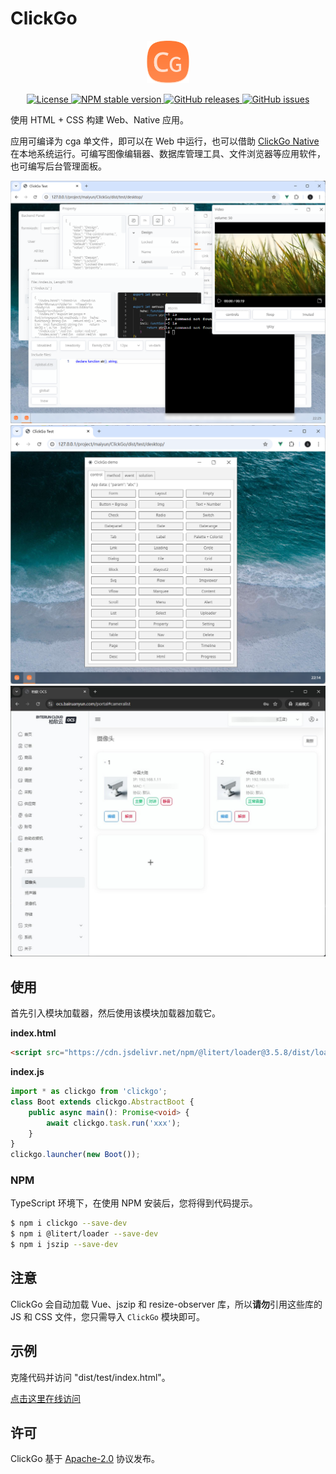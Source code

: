 # ClickGo

<p align="center"><img src="../dist/icon.png" width="68" height="68" alt="ClickGo"></p>
<p align="center">
    <a href="https://github.com/maiyun/clickgo/blob/master/LICENSE">
        <img alt="License" src="https://img.shields.io/github/license/maiyun/clickgo?color=blue" />
    </a>
    <a href="https://www.npmjs.com/package/clickgo">
        <img alt="NPM stable version" src="https://img.shields.io/npm/v/clickgo?color=brightgreen&logo=npm" />
    </a>
    <a href="https://github.com/maiyun/clickgo/releases">
        <img alt="GitHub releases" src="https://img.shields.io/github/v/release/maiyun/clickgo?color=brightgreen&logo=github" />
    </a>
    <a href="https://github.com/maiyun/clickgo/issues">
        <img alt="GitHub issues" src="https://img.shields.io/github/issues/maiyun/clickgo?color=blue&logo=github" />
    </a>
</p>

使用 HTML + CSS 构建 Web、Native 应用。

应用可编译为 cga 单文件，即可以在 Web 中运行，也可以借助 [ClickGo Native](https://github.com/maiyun/clickgo-native) 在本地系统运行。可编写图像编辑器、数据库管理工具、文件浏览器等应用软件，也可编写后台管理面板。

<p align="center">
    <img src="./pic3.jpg" alt="ClickGo">
    <img src="./pic.jpg" alt="ClickGo">
    <img src="./pic2.jpg" alt="ClickGo">
</p>

## 使用

首先引入模块加载器，然后使用该模块加载器加载它。

**index.html**

```html
<script src="https://cdn.jsdelivr.net/npm/@litert/loader@3.5.8/dist/loader.min.js?path=index&npm={'clickgo':'3.16.24'}"></script>
```

**index.js**

```typescript
import * as clickgo from 'clickgo';
class Boot extends clickgo.AbstractBoot {
    public async main(): Promise<void> {
        await clickgo.task.run('xxx');
    }
}
clickgo.launcher(new Boot());
```

### NPM

TypeScript 环境下，在使用 NPM 安装后，您将得到代码提示。

```sh
$ npm i clickgo --save-dev
$ npm i @litert/loader --save-dev
$ npm i jszip --save-dev
```

## 注意

ClickGo 会自动加载 Vue、jszip 和 resize-observer 库，所以**请勿**引用这些库的 JS 和 CSS 文件，您只需导入 `ClickGo` 模块即可。

## 示例

克隆代码并访问 "dist/test/index.html"。

[点击这里在线访问](https://maiyun.github.io/clickgo/dist/test/)

## 许可

ClickGo 基于 [Apache-2.0](./LICENSE) 协议发布。